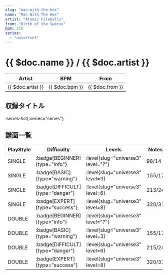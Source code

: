 ```yaml
---
slug: "man-with-the-hex"
name: "Man With The Hex"
artist: "Atomic Fireballs"
from: "Birth of the Swerve"
bpm: 216
series:
  - "universe3"
---
```


# {{ $doc.name }} / {{ $doc.artist }}

|Artist|BPM|From|
|------|---|----|
|{{ $doc.artist }}|{{ $doc.bpm }}|{{ $doc.from }}|

## 収録タイトル

:series-list{:series="series"}

## 譜面一覧

|PlayStyle|Difficulty|Levels|Notes|Movie|
|---------|----------|------|-----|-----|
|SINGLE| :badge[BEGINNER]{type="info"}|<div class="field is-grouped is-grouped-multiline"> :level{slug="universe3" level="?"}</div>|98/14||
|SINGLE| :badge[BASIC]{type="warning"}|<div class="field is-grouped is-grouped-multiline"> :level{slug="universe3" level=3}</div>|155/17||
|SINGLE| :badge[DIFFICULT]{type="danger"}|<div class="field is-grouped is-grouped-multiline"> :level{slug="universe3" level=6}</div>|213/24||
|SINGLE| :badge[EXPERT]{type="success"}|<div class="field is-grouped is-grouped-multiline"> :level{slug="universe3" level=8}</div>|320/31||
|DOUBLE| :badge[BEGINNER]{type="info"}|<div class="field is-grouped is-grouped-multiline"> :level{slug="universe3" level="?"}</div>|||
|DOUBLE| :badge[BASIC]{type="warning"}|<div class="field is-grouped is-grouped-multiline"> :level{slug="universe3" level=3}</div>|155/17||
|DOUBLE| :badge[DIFFICULT]{type="danger"}|<div class="field is-grouped is-grouped-multiline"> :level{slug="universe3" level=6}</div>|215/24||
|DOUBLE| :badge[EXPERT]{type="success"}|<div class="field is-grouped is-grouped-multiline"> :level{slug="universe3" level=8}</div>|320/31||

